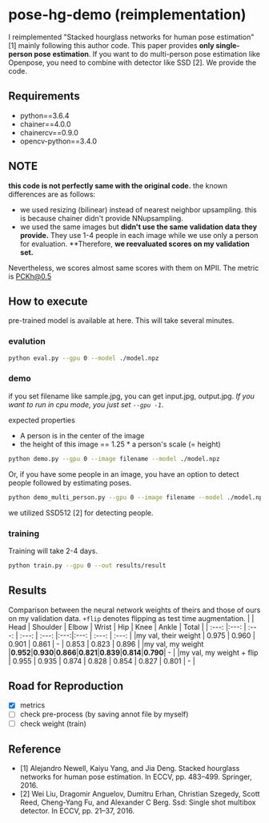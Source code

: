 pose-hg-demo (reimplementation)
=====

I reimplemented "Stacked hourglass networks for human pose estimation" [1] mainly following this author code.
This paper provides **only single-person pose estimation**. If you want to do multi-person pose estimation like Openpose, you need to combine with detector like SSD [2]. We provide the code.

## Requirements
- python==3.6.4
- chainer==4.0.0
- chainercv==0.9.0
- opencv-python==3.4.0

## NOTE
**this code is not perfectly same with the original code.**
the known differences are as follows:
- we used resizing (bilinear) instead of nearest neighbor upsampling. this is because chainer didn't provide NNupsampling.
- we used the same images but **didn't use the same validation data they provide.** They use 1-4 people in each image while we use only a person for evaluation. **Therefore, **we reevaluated scores on my validation set.**

Nevertheless, we scores almost same scores with them on MPII.
The metric is PCKh@0.5

## How to execute
pre-trained model is available at here. This will take several minutes.

### evalution
```bash
python eval.py --gpu 0 --model ./model.npz
```

### demo
if you set filename like sample.jpg, you can get input.jpg, output.jpg. *If you want to run in cpu mode, you just set `--gpu -1`*.

expected properties
- A person is in the center of the image
- the height of this image == 1.25 * a person's scale (= height)

```bash
python demo.py --gpu 0 --image filename --model ./model.npz
```

Or, if you have some people in an image, you have an option to detect people followed by estimating poses.

```bash
python demo_multi_person.py --gpu 0 --image filename --model ./model.npz
```

we utilized SSD512 [2] for detecting people.

### training
Training will take 2-4 days.
```bash
python train.py --gpu 0 --out results/result
```

## Results
Comparison between the neural network weights of theirs and those of ours on my validation data. `+flip` denotes flipping as test time augmentation.
|         | Head | Shoulder | Elbow | Wrist | Hip | Knee | Ankle | Total |
| :---:   |:---: | :---:    | :---: | :---: |:---:|:---: | :---: | :---: |
|my val, their weight | 0.975 | 0.960 | 0.901 | 0.861 | - | 0.853 | 0.823 | 0.896 |
|my val, my weight |**0.952**|**0.930**|**0.866**|**0.821**|**0.839**|**0.814**|**0.790**| - |
|my val, my weight + flip | 0.955 | 0.935 | 0.874 | 0.828 | 0.854 | 0.827 | 0.801 | - |

<!-- |original test | 0.982 | 0.963 | 0.912 | 0.871 | 0.901 | 0.876 | 0.836 | - | -->
<!-- |their val/their weight | 0.968 | 0.952 | 0.891 | 0.842 | - | 0.832 | 0.804 | 0.881 | -->


## Road for Reproduction
- [x] metrics
- [ ] check pre-process (by saving annot file by myself)
- [ ] check weight (train)

## Reference
- [1] Alejandro Newell, Kaiyu Yang, and Jia Deng. Stacked hourglass networks for human pose estimation. In ECCV, pp. 483–499. Springer, 2016.
- [2] Wei Liu, Dragomir Anguelov, Dumitru Erhan, Christian Szegedy, Scott Reed, Cheng-Yang Fu, and Alexander C Berg. Ssd: Single shot multibox detector. In ECCV, pp. 21–37, 2016.
